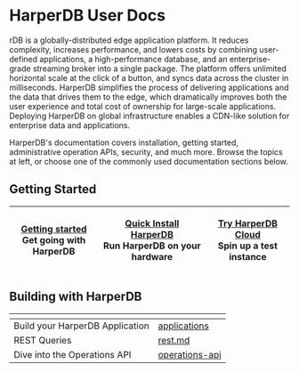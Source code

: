 # HarperDB User Docs

rDB is a globally-distributed edge application platform. It reduces complexity, increases performance, and lowers costs by combining user-defined applications, a high-performance database, and an enterprise-grade streaming broker into a single package. The platform offers unlimited horizontal scale at the click of a button, and syncs data across the cluster in milliseconds. HarperDB simplifies the process of delivering applications and the data that drives them to the edge, which dramatically improves both the user experience and total cost of ownership for large-scale applications. Deploying HarperDB on global infrastructure enables a CDN-like solution for enterprise data and applications.

HarperDB's documentation covers installation, getting started, administrative operation APIs, security, and much more. Browse the topics at left, or choose one of the commonly used documentation sections below.

## Getting Started

| <p><a href="README (1).md">Getting started</a><br>Get going with HarperDB</p> | <p><a href="deployments/install-harperdb/">Quick Install HarperDB</a><br>Run HarperDB on your hardware</p> | <p><a href="deployments/harperdb-cloud/">Try HarperDB Cloud</a><br>Spin up a test instance</p> |
| ----------------------------------------------------------------------------- | ---------------------------------------------------------------------------------------------------------- | ---------------------------------------------------------------------------------------------- |



## Building with HarperDB



<table data-view="cards"><thead><tr><th></th><th data-hidden data-card-target data-type="content-ref"></th></tr></thead><tbody><tr><td>Build your HarperDB Application</td><td><a href="developers/applications/">applications</a></td></tr><tr><td>REST Queries</td><td><a href="developers/rest.md">rest.md</a></td></tr><tr><td>Dive into the Operations API</td><td><a href="developers/operations-api/">operations-api</a></td></tr></tbody></table>
